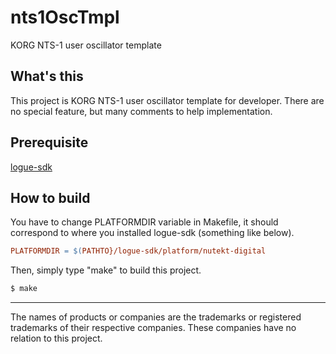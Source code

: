 # nts1OscTmpl
KORG NTS-1 user oscillator template


## What's this
This project is KORG NTS-1 user oscillator template for developer.
There are no special feature, but many comments to help implementation.


## Prerequisite
[logue-sdk](https://github.com/korginc/logue-sdk)


## How to build
You have to change PLATFORMDIR variable in Makefile, it should correspond to where you installed logue-sdk (something like below).
```Makefile
PLATFORMDIR = $(PATHTO}/logue-sdk/platform/nutekt-digital
```

Then, simply type "make" to build this project.
```sh
$ make
```


---
The names of products or companies are the trademarks or registered trademarks of their respective companies. These companies have no relation to this project.

